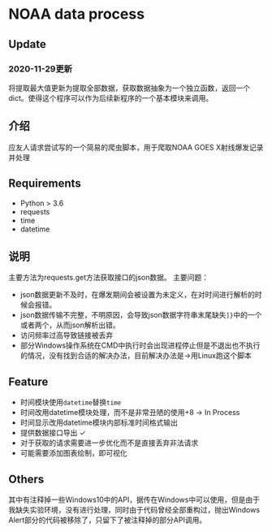 # NOAA data process
## Update
### 2020-11-29更新
将提取最大值更新为提取全部数据，获取数据抽象为一个独立函数，返回一个dict。使得这个程序可以作为后续新程序的一个基本模块来调用。
## 介绍
应友人请求尝试写的一个简易的爬虫脚本，用于爬取NOAA GOES X射线爆发记录并处理
## Requirements
- Python > 3.6
- requests
- time
- datetime
## 说明
主要方法为requests.get方法获取接口的json数据。
主要问题：
- json数据更新不及时，在爆发期间会被设置为未定义，在对时间进行解析的时候会报错。
- json数据传输不完整，不明原因，会导致json数据字符串末尾缺失`]}`中的一个或者两个，从而json解析出错。
- 访问频率过高导致链接被丢弃
- 部分Windows操作系统在CMD中执行时会出现进程停止但是不退出也不执行的情况，没有找到合适的解决办法，目前解决办法是->用Linux跑这个脚本
## Feature
- 时间模块使用`datetime`替换`time`
- 时间改用datetime模块处理，而不是非常丑陋的使用+8 -> In Process
- 时间显示改用datetime模块内部标准时间格式输出
- 提供数据接口导出 ✓
- 对于获取的请求需要进一步优化而不是直接丢弃非法请求
- 可能需要添加图表绘制，即可视化
## Others
其中有注释掉一些Windows10中的API，据传在Windows中可以使用，但是由于我缺失实验环境，没有进行处理，同时由于代码曾经全部重构过，抛出Windows Alert部分的代码被移除了，只留下了被注释掉的部分API调用。
